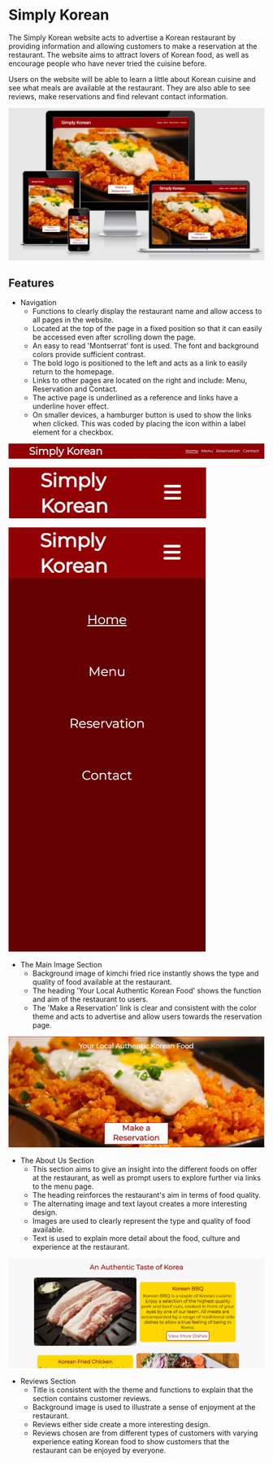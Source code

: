 # Simply Korean
The Simply Korean website acts to advertise a Korean restaurant by providing information and allowing customers to make a reservation at the restaurant. The website aims to attract lovers of Korean food, as well as encourage people who have never tried the cuisine before. 

Users on the website will be able to learn a little about Korean cuisine and see what meals are available at the restaurant. They are also able to see reviews, make reservations and find relevant contact information.

![Responsive view](/assets/images/responsive.jpg)

## Features
- Navigation
  - Functions to clearly display the restaurant name and allow access to all pages in the website.
  - Located at the top of the page in a fixed position so that it can easily be accessed even after scrolling down the page.
  - An easy to read 'Montserrat' font is used. The font and background colors provide sufficient contrast.
  - The bold logo is positioned to the left and acts as a link to easily return to the homepage.
  - Links to other pages are located on the right and include: Menu, Reservation and Contact.
  - The active page is underlined as a reference and links have a underline hover effect.
  - On smaller devices, a hamburger button is used to show the links when clicked. This was coded by placing the icon within a label element for a checkbox.

![Navigation Bar](/assets/images/navigation.jpg)

![Responsive Nav Bar](/assets/images/responsive-navigation.png)

![Responsive Nav Bar Clicked](/assets/images/responsive-nav-clicked.png)

- The Main Image Section
    - Background image of kimchi fried rice instantly shows the type and quality of food available at the restaurant.
    - The heading 'Your Local Authentic Korean Food' shows the function and aim of the restaurant to users.
    - The 'Make a Reservation' link is clear and consistent with the color theme and acts to advertise and allow users towards the reservation page.

![Main Image Section](/assets/images/main-section.jpg)

- The About Us Section
    - This section aims to give an insight into the different foods on offer at the restaurant, as well as prompt users to explore further via links to the menu page.
    - The heading reinforces the restaurant's aim in terms of food quality.
    - The alternating image and text layout creates a more interesting design.
    - Images are used to clearly represent the type and quality of food available.
    - Text is used to explain more detail about the food, culture and experience at the restaurant.

![Abous Us Section](/assets/images/about-section.png)

- Reviews Section
    - Title is consistent with the theme and functions to explain that the section contains customer reviews.
    - Background image is used to illustrate a sense of enjoyment at the restaurant.
    - Reviews either side create a more interesting design.
    - Reviews chosen are from different types of customers with varying experience eating Korean food to show customers that the restaurant can be enjoyed by everyone.

